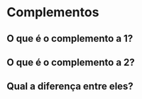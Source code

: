 # Complementos

## O que é o complemento a 1?

## O que é o complemento a 2?

## Qual a diferença entre eles?